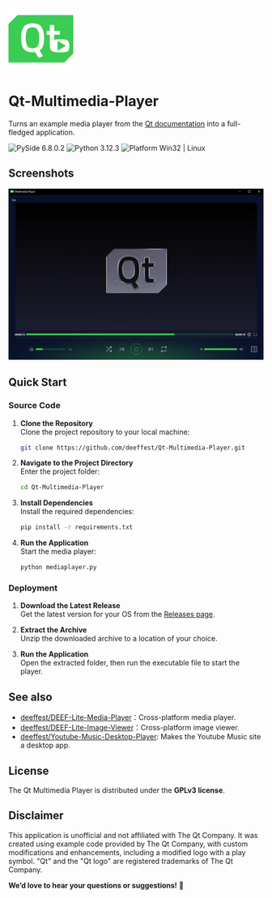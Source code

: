 ![Icon](https://github.com/deeffest/Qt-Multimedia-Player/raw/main/MediaPlayer/icons/Logo@128x128.png)

# Qt-Multimedia-Player
Turns an example media player from the [Qt documentation](https://doc.qt.io/qtforpython-6/examples/example_qtdemos_mediaplayer.html) into a full-fledged application.

<img src="https://img.shields.io/badge/PySide-6.8.0.2-blue?color=00B16A" alt="PySide 6.8.0.2"/> <img src="https://img.shields.io/badge/Python-3.12.3-blue.svg?color=00B16A" alt="Python 3.12.3"/> <img src="https://img.shields.io/badge/Platform-Win32%20|%20Linux-blue?color=00B16A" alt="Platform Win32 | Linux"/>

## Screenshots
![Screenshot_1](https://github.com/deeffest/Qt-Multimedia-Player/raw/main/MediaPlayer/images/Screenshot_1.png)

## Quick Start
### Source Code
1. **Clone the Repository**  
   Clone the project repository to your local machine:
   ```bash
   git clone https://github.com/deeffest/Qt-Multimedia-Player.git
   ```
2. **Navigate to the Project Directory**  
   Enter the project folder:
   ```bash
   cd Qt-Multimedia-Player
   ```
3. **Install Dependencies**  
   Install the required dependencies:
   ```bash
   pip install -r requirements.txt
   ```
4. **Run the Application**  
   Start the media player:
   ```bash
   python mediaplayer.py
   ```

### Deployment
1. **Download the Latest Release**  
   Get the latest version for your OS from the [Releases page](https://github.com/deeffest/Qt-Multimedia-Player/releases).

2. **Extract the Archive**  
   Unzip the downloaded archive to a location of your choice.

3. **Run the Application**  
   Open the extracted folder, then run the executable file to start the player.

## See also
- [deeffest/DEEF-Lite-Media-Player](https://github.com/deeffest/DEEF-Lite-Media-Player)：Сross-platform media player. 
- [deeffest/DEEF-Lite-Image-Viewer](https://github.com/deeffest/DEEF-Lite-Image-Viewer)：Сross-platform image viewer.
- [deeffest/Youtube-Music-Desktop-Player](https://github.com/deeffest/Youtube-Music-Desktop-Player): Makes the Youtube Music site a desktop app. 

## License
The Qt Multimedia Player is distributed under the **GPLv3 license**.

## Disclaimer
This application is unofficial and not affiliated with The Qt Company. It was created using example code provided by The Qt Company, with custom modifications and enhancements, including a modified logo with a play symbol. "Qt" and the "Qt logo" are registered trademarks of The Qt Company.

**We’d love to hear your questions or suggestions!** 💬